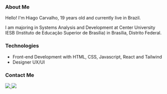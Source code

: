 ### About Me
Hello! I'm Hiago Carvalho, 19 years old and currently live in Brazil.

I am majoring in Systems Analysis and Development at Center University IESB (Instituto de Educação Superior de Brasília) in Brasília, Distrito Federal.

### Technologies

- Front-end Development with HTML, CSS, Javascript, React and Tailwind
- Designer UX/UI

###  Contact Me
<div align="left">
  <a href="https://www.instagram.com/hiagocode/" alt="Instagram">
    <img src="https://img.shields.io/badge/-Instagram-4731ec?style=for-the-badge&logo=Instagram&logoColor=FFF"/>
  </a>
  
  <a href="https://www.linkedin.com/in/hiagocarvalhoo/" alt="Linkedin">
    <img src="https://img.shields.io/badge/-Linkedin-4731ec?style=for-the-badge&logo=Linkedin&logoColor=FFF"/>
  </a>
</div>

